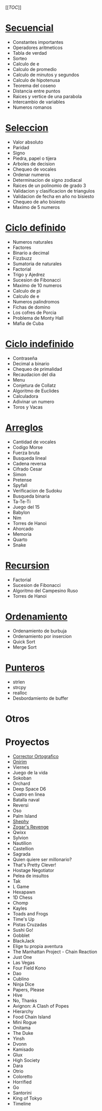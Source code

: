 [[_TOC_]]

# [Secuencial](secuencial)

* Constantes importantes
* Operadores aritmeticos
* Tabla de verdad
* Sorteo
* Calculo de e
* Calculo de promedio
* Calculo de minutos y segundos
* Calculo de hipotenusa
* Teorema del coseno
* Distancia entre puntos
* Raices y vertice de una parabola
* Intercambio de variables
* Numeros romanos

# [Seleccion](seleccion)

* Valor absoluto
* Paridad
* Signo
* Piedra, papel o tijera
* Arboles de decision
* Chequeo de vocales
* Ordenar numeros
* Determinacion de signo zodiacal
* Raices de un polinomio de grado 3
* Validacion y clasificacion de triangulos
* Validacion de fecha en año no bisiesto
* Chequeo de año bisiesto
* Maximo de 5 numeros

# [Ciclo definido](definido)

* Numeros naturales
* Factores
* Binario a decimal
* Fizzbuzz
* Sumatoria de naturales
* Factorial
* Trigo y Ajedrez
* Sucesion de Fibonacci
* Maximo de 10 numeros
* Calculo de pi
* Calculo de e
* Numeros palindromos
* Fichas de domino
* Los cofres de Porcia
* Problema de Monty Hall
* Mafia de Cuba

# [Ciclo indefinido](indefinido)

* Contraseña
* Decimal a binario
* Chequeo de primalidad
* Recaudacion del dia
* Menu
* Conjetura de Collatz
* Algoritmo de Euclides
* Calculadora
* Adivinar un numero
* Toros y Vacas

# [Arreglos](arreglos)

* Cantidad de vocales
* Codigo Morse
* Fuerza bruta
* Busqueda lineal
* Cadena reversa
* Cifrado Cesar
* Simon
* Pretense
* Spyfall
* Verificacion de Sudoku
* Busqueda binaria
* Ta-Te-Ti
* Juego del 15
* Babylon
* Nim
* Torres de Hanoi
* Ahorcado
* Memoria
* Quarto
* Snake

# [Recursion](recursion)

* Factorial
* Sucesion de Fibonacci
* Algoritmo del Campesino Ruso
* Torres de Hanoi

# [Ordenamiento](ordenamiento)

* Ordenamiento de burbuja
* Ordenamiento por insercion
* Quick Sort
* Merge Sort

# [Punteros](punteros)

* strlen
* strcpy
* realloc
* Desbordamiento de buffer

# Otros

# Proyectos

* [Corrector Ortografico](https://github.com/damianarielm/pyspell)
* [Onirim](https://github.com/damianarielm/onirim)
* Viernes
* Juego de la vida
* Sokoban
* Orchard
* Deep Space D6
* Cuatro en linea
* Batalla naval
* Reversi
* Oso
* Palm Island
* [Shephy](https://github.com/damianarielm/shephy)
* [Zogar's Revenge](https://github.com/damianarielm/zogar)
* Qwixx
* Sylvion
* Nautilion
* Castellion
* Sagrada
* Quien quiere ser millonario?
* That's Pretty Clever!
* Hostage Negotiator
* Pelea de insultos
* Tak
* L Game
* Hexapawn
* 1D Chess
* Chomp
* Kayles
* Toads and Frogs
* Time's Up
* Pistas Cruzadas
* Sushi Go!
* Gobblet
* BlackJack
* Elige tu propia aventura
* The Manhattan Project - Chain Reaction
* Just One
* Las Vegas
* Four Field Kono
* Dao
* Cublino
* Ninja Dice
* Papers, Please
* Hive
* No, Thanks
* Avignon: A Clash of Popes
* Hierarchy
* Food Chain Island
* Mini Rogue
* Onitama
* The Duke
* Yinsh
* Dvonn
* Kamisado
* Glux
* High Society
* Dara
* Otrio
* Coloretto
* Horrified
* Go
* Santorini
* King of Tokyo
* Timeline
